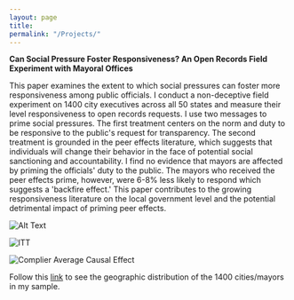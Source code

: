```yaml
---
layout: page
title: 
permalink: "/Projects/"
---
```


**Can Social Pressure Foster Responsiveness? An Open Records Field Experiment with Mayoral Offices**

  
<!-- +This paper examines the extent to which social pressures can foster more responsiveness among public officials. I conduct a non-deceptive field experiment on 1400 city executives across all 50 states and measure their level responsiveness to open records requests. I use two messages to prime social pressures. The first centers on the duty to be responsive to the public's request for transparency. The second treatment is grounded in the peer effects literature, which suggests that individuals will change their behavior in the face of peer monitoring or social accountability. I find no evidence that mayors are affected by priming the officials' duty to the public. The mayors who received the peer effects prime, however, were 6-8% less likely to respond and were also 17% slower at responding to requests. I explore potential explanations for this unexpected result and discuss rival hypotheses. This paper contributes to the growing responsiveness literature on the local government level and the potential detrimental impact of priming peer effects. + -->

This paper examines the extent to which social pressures can foster more responsiveness among public officials. I conduct a non-deceptive field experiment on 1400 city executives across all 50 states and measure their level responsiveness to open records requests. I use two messages to prime social pressures. The first treatment centers on the norm and duty to be responsive to the public's request for transparency. The second treatment is grounded in the peer effects literature, which suggests that individuals will change their behavior in the face of potential social sanctioning and accountability. I find no evidence that mayors are affected by priming the officials' duty to the public. The mayors who received the peer effects prime, however, were 6-8% less likely to respond which suggests a 'backfire effect.' This paper contributes to the growing responsiveness literature on the local government level and the potential detrimental impact of priming peer effects.


![Alt Text](https://bryantjmoy.github.io/assets/SocialPressureMayors.gif)


![](https://bryantjmoy.github.io/assets/ITT.png 'ITT')

![](https://bryantjmoy.github.io/assets/CACE.png 'Complier Average Causal Effect')

Follow this [link](http://bryantjmoy.github.io/assets/hov.html) to see the geographic distribution of the 1400 cities/mayors in my sample. 

